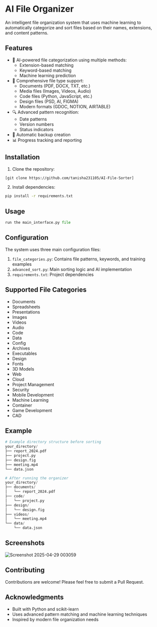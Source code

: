 # AI File Organizer

An intelligent file organization system that uses machine learning to automatically categorize and sort files based on their names, extensions, and content patterns.

## Features

- 🤖 AI-powered file categorization using multiple methods:
  - Extension-based matching
  - Keyword-based matching
  - Machine learning prediction
- 📁 Comprehensive file type support:
  - Documents (PDF, DOCX, TXT, etc.)
  - Media files (Images, Videos, Audio)
  - Code files (Python, JavaScript, etc.)
  - Design files (PSD, AI, FIGMA)
  - Modern formats (GDOC, NOTION, AIRTABLE)
- 🔍 Advanced pattern recognition:
  - Date patterns
  - Version numbers
  - Status indicators
- 💾 Automatic backup creation
- 📊 Progress tracking and reporting

## Installation

1. Clone the repository:
```bash
[git clone https://github.com/tanisha231105/AI-File-Sorter]
```

2. Install dependencies:
```bash
pip install -r requirements.txt
```

## Usage

```python
run the main_interface.py file
```

## Configuration

The system uses three main configuration files:

1. `file_categories.py`: Contains file patterns, keywords, and training examples
2. `advanced_sort.py`: Main sorting logic and AI implementation
3. `requirements.txt`: Project dependencies

## Supported File Categories

- Documents
- Spreadsheets
- Presentations
- Images
- Videos
- Audio
- Code
- Data
- Config
- Archives
- Executables
- Design
- Fonts
- 3D Models
- Web
- Cloud
- Project Management
- Security
- Mobile Development
- Machine Learning
- Container
- Game Development
- CAD

## Example

```python
# Example directory structure before sorting
your_directory/
├── report_2024.pdf
├── project.py
├── design.fig
├── meeting.mp4
└── data.json

# After running the organizer
your_directory/
├── documents/
│   └── report_2024.pdf
├── code/
│   └── project.py
├── design/
│   └── design.fig
├── videos/
│   └── meeting.mp4
└── data/
    └── data.json
```

## Screenshots

![Screenshot 2025-04-29 003059](https://github.com/user-attachments/assets/7573a31f-03d5-41d0-a3a8-82d3b02c3dc9)


## Contributing

Contributions are welcome! Please feel free to submit a Pull Request.


## Acknowledgments

- Built with Python and scikit-learn
- Uses advanced pattern matching and machine learning techniques
- Inspired by modern file organization needs 
